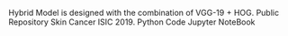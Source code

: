 Hybrid Model is designed with the combination of VGG-19 + HOG.
Public Repository Skin Cancer ISIC 2019.
Python Code
Jupyter NoteBook
